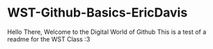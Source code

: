 # WST-Github-Basics-EricDavis
Hello There, Welcome to the Digital World of Github This is a test of a readme for the WST Class :3
